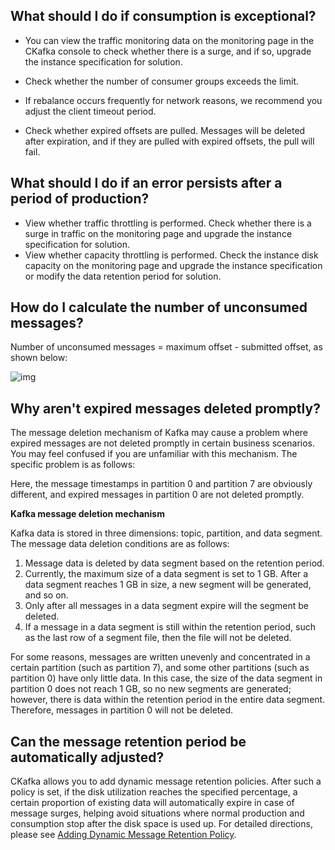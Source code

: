 ## What should I do if consumption is exceptional?

- You can view the traffic monitoring data on the monitoring page in the CKafka console to check whether there is a surge, and if so, upgrade the instance specification for solution.

- Check whether the number of consumer groups exceeds the limit.

- If rebalance occurs frequently for network reasons, we recommend you adjust the client timeout period.

- Check whether expired offsets are pulled. Messages will be deleted after expiration, and if they are pulled with expired offsets, the pull will fail.

## What should I do if an error persists after a period of production?

- View whether traffic throttling is performed. Check whether there is a surge in traffic on the monitoring page and upgrade the instance specification for solution.
- View whether capacity throttling is performed. Check the instance disk capacity on the monitoring page and upgrade the instance specification or modify the data retention period for solution.

## How do I calculate the number of unconsumed messages?

Number of unconsumed messages = maximum offset - submitted offset, as shown below:

![img](https://main.qcloudimg.com/raw/539e54d9e429f2b0d07f51549a026b62.png)



## Why aren't expired messages deleted promptly?

The message deletion mechanism of Kafka may cause a problem where expired messages are not deleted promptly in certain business scenarios. You may feel confused if you are unfamiliar with this mechanism. The specific problem is as follows:

Here, the message timestamps in partition 0 and partition 7 are obviously different, and expired messages in partition 0 are not deleted promptly.


**Kafka message deletion mechanism**

Kafka data is stored in three dimensions: topic, partition, and data segment. The message data deletion conditions are as follows:

1. Message data is deleted by data segment based on the retention period.
2. Currently, the maximum size of a data segment is set to 1 GB. After a data segment reaches 1 GB in size, a new segment will be generated, and so on.
3. Only after all messages in a data segment expire will the segment be deleted.
4. If a message in a data segment is still within the retention period, such as the last row of a segment file, then the file will not be deleted.

For some reasons, messages are written unevenly and concentrated in a certain partition (such as partition 7), and some other partitions (such as partition 0) have only little data. In this case, the size of the data segment in partition 0 does not reach 1 GB, so no new segments are generated; however, there is data within the retention period in the entire data segment. Therefore, messages in partition 0 will not be deleted.



## Can the message retention period be automatically adjusted?

CKafka allows you to add dynamic message retention policies. After such a policy is set, if the disk utilization reaches the specified percentage, a certain proportion of existing data will automatically expire in case of message surges, helping avoid situations where normal production and consumption stop after the disk space is used up. For detailed directions, please see [Adding Dynamic Message Retention Policy](https://intl.cloud.tencent.com/document/product/597/40211).
